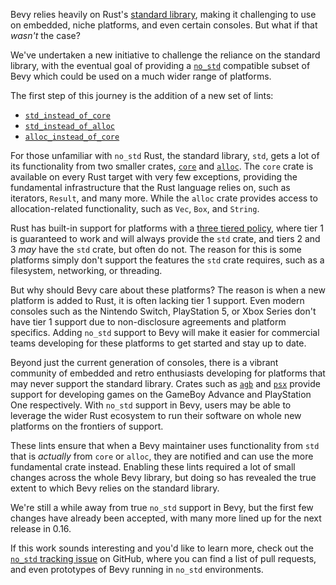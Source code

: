 <!-- Add `core` and `alloc` over `std` Lints -->
<!-- https://github.com/bevyengine/bevy/pull/15281 -->

Bevy relies heavily on Rust's [standard library](https://doc.rust-lang.org/std/), making it challenging to use on embedded, niche
platforms, and even certain consoles. But what if that _wasn't_ the case?

We've undertaken a new initiative to challenge the reliance on the standard
library, with the eventual goal of providing a [`no_std`](https://docs.rust-embedded.org/book/intro/no-std.html)
compatible subset of Bevy which could be used on a much wider range of platforms.

The first step of this journey is the addition of a new set of lints:

* [`std_instead_of_core`](https://rust-lang.github.io/rust-clippy/master/index.html#std_instead_of_core)
* [`std_instead_of_alloc`](https://rust-lang.github.io/rust-clippy/master/index.html#std_instead_of_alloc)
* [`alloc_instead_of_core`](https://rust-lang.github.io/rust-clippy/master/index.html#alloc_instead_of_core)

For those unfamiliar with `no_std` Rust, the standard library, `std`, gets a lot of its functionality
from two smaller crates, [`core`](https://doc.rust-lang.org/core/) and [`alloc`](https://doc.rust-lang.org/alloc/).
The `core` crate is available on every Rust target with very few exceptions, providing the
fundamental infrastructure that the Rust language relies on, such as iterators, `Result`, and many more.
While the `alloc` crate provides access to allocation-related functionality, such as `Vec`, `Box`,
and `String`.

Rust has built-in support for platforms with a [three tiered policy](https://doc.rust-lang.org/rustc/platform-support.html),
where tier 1 is guaranteed to work and will always provide the `std` crate, and tiers 2 and 3 _may_
have the `std` crate, but often do not.
The reason for this is some platforms simply don't support the features the `std` crate requires,
such as a filesystem, networking, or threading.

But why should Bevy care about these platforms? The reason is when a new platform is added to Rust,
it is often lacking tier 1 support.
Even modern consoles such as the Nintendo Switch, PlayStation 5, or Xbox Series don't have tier 1
support due to non-disclosure agreements and platform specifics.
Adding `no_std` support to Bevy will make it easier for commercial teams developing for these platforms to get started and stay up to date.

Beyond just the current generation of consoles, there is a vibrant community of embedded and retro
enthusiasts developing for platforms that may never support the standard library.
Crates such as [`agb`](https://crates.io/crates/agb) and [`psx`](https://crates.io/crates/psx) provide
support for developing games on the GameBoy Advance and PlayStation One respectively.
With `no_std` support in Bevy, users may be able to leverage the wider Rust ecosystem to run their
software on whole new platforms on the frontiers of support.

These lints ensure that when a Bevy maintainer uses functionality from `std` that is _actually_ from
`core` or `alloc`, they are notified and can use the more fundamental crate instead.
Enabling these lints required a lot of small changes across the whole Bevy library, but doing so
has revealed the true extent to which Bevy relies on the standard library.

We're still a while away from true `no_std` support in Bevy, but the first few changes have already
been accepted, with many more lined up for the next release in 0.16.

If this work sounds interesting and you'd like to learn more, check out the
[`no_std` tracking issue](https://github.com/bevyengine/bevy/issues/15460) on GitHub, where you can
find a list of pull requests, and even prototypes of Bevy running in `no_std` environments.

